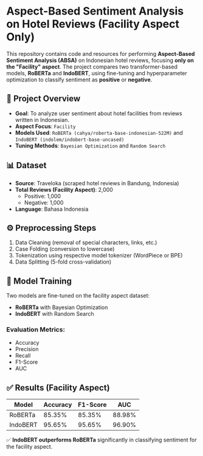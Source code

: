 # Aspect-Based Sentiment Analysis on Hotel Reviews (Facility Aspect Only)

This repository contains code and resources for performing **Aspect-Based Sentiment Analysis (ABSA)** on Indonesian hotel reviews, focusing **only on the "Facility" aspect**. The project compares two transformer-based models, **RoBERTa** and **IndoBERT**, using fine-tuning and hyperparameter optimization to classify sentiment as **positive** or **negative**.

## 📝 Project Overview

- **Goal**: To analyze user sentiment about hotel facilities from reviews written in Indonesian.
- **Aspect Focus**: `Facility`
- **Models Used**: `RoBERTa (cahya/roberta-base-indonesian-522M)` and `IndoBERT (indolem/indobert-base-uncased)`
- **Tuning Methods**: `Bayesian Optimization` and `Random Search`

## 📊 Dataset

- **Source**: Traveloka (scraped hotel reviews in Bandung, Indonesia)
- **Total Reviews (Facility Aspect)**: 2,000
  - Positive: 1,000
  - Negative: 1,000
- **Language**: Bahasa Indonesia

## ⚙️ Preprocessing Steps

1. Data Cleaning (removal of special characters, links, etc.)
2. Case Folding (conversion to lowercase)
3. Tokenization using respective model tokenizer (WordPiece or BPE)
4. Data Splitting (5-fold cross-validation)

## 🚀 Model Training

Two models are fine-tuned on the facility aspect dataset:
- **RoBERTa** with Bayesian Optimization
- **IndoBERT** with Random Search

### Evaluation Metrics:
- Accuracy
- Precision
- Recall
- F1-Score
- AUC

## ✅ Results (Facility Aspect)

| Model     | Accuracy | F1-Score | AUC    |
|-----------|----------|----------|--------|
| RoBERTa   | 85.35%   | 85.35%   | 88.98% |
| IndoBERT  | 95.65%   | 95.65%   | 96.90% |

✅ **IndoBERT outperforms RoBERTa** significantly in classifying sentiment for the facility aspect.
